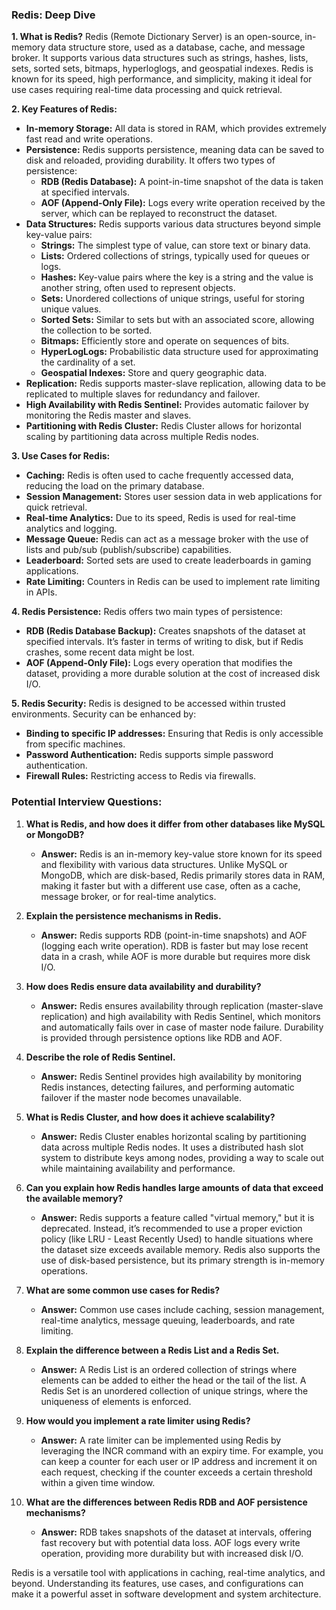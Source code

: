 ### Redis: Deep Dive

**1. What is Redis?**
Redis (Remote Dictionary Server) is an open-source, in-memory data structure store, used as a database, cache, and message broker. It supports various data structures such as strings, hashes, lists, sets, sorted sets, bitmaps, hyperloglogs, and geospatial indexes. Redis is known for its speed, high performance, and simplicity, making it ideal for use cases requiring real-time data processing and quick retrieval.

**2. Key Features of Redis:**
- **In-memory Storage:** All data is stored in RAM, which provides extremely fast read and write operations.
- **Persistence:** Redis supports persistence, meaning data can be saved to disk and reloaded, providing durability. It offers two types of persistence:
  - **RDB (Redis Database):** A point-in-time snapshot of the data is taken at specified intervals.
  - **AOF (Append-Only File):** Logs every write operation received by the server, which can be replayed to reconstruct the dataset.
- **Data Structures:** Redis supports various data structures beyond simple key-value pairs:
  - **Strings:** The simplest type of value, can store text or binary data.
  - **Lists:** Ordered collections of strings, typically used for queues or logs.
  - **Hashes:** Key-value pairs where the key is a string and the value is another string, often used to represent objects.
  - **Sets:** Unordered collections of unique strings, useful for storing unique values.
  - **Sorted Sets:** Similar to sets but with an associated score, allowing the collection to be sorted.
  - **Bitmaps:** Efficiently store and operate on sequences of bits.
  - **HyperLogLogs:** Probabilistic data structure used for approximating the cardinality of a set.
  - **Geospatial Indexes:** Store and query geographic data.
- **Replication:** Redis supports master-slave replication, allowing data to be replicated to multiple slaves for redundancy and failover.
- **High Availability with Redis Sentinel:** Provides automatic failover by monitoring the Redis master and slaves.
- **Partitioning with Redis Cluster:** Redis Cluster allows for horizontal scaling by partitioning data across multiple Redis nodes.

**3. Use Cases for Redis:**
- **Caching:** Redis is often used to cache frequently accessed data, reducing the load on the primary database.
- **Session Management:** Stores user session data in web applications for quick retrieval.
- **Real-time Analytics:** Due to its speed, Redis is used for real-time analytics and logging.
- **Message Queue:** Redis can act as a message broker with the use of lists and pub/sub (publish/subscribe) capabilities.
- **Leaderboard:** Sorted sets are used to create leaderboards in gaming applications.
- **Rate Limiting:** Counters in Redis can be used to implement rate limiting in APIs.

**4. Redis Persistence:**
Redis offers two main types of persistence:
- **RDB (Redis Database Backup):** Creates snapshots of the dataset at specified intervals. It’s faster in terms of writing to disk, but if Redis crashes, some recent data might be lost.
- **AOF (Append-Only File):** Logs every operation that modifies the dataset, providing a more durable solution at the cost of increased disk I/O.

**5. Redis Security:**
Redis is designed to be accessed within trusted environments. Security can be enhanced by:
- **Binding to specific IP addresses:** Ensuring that Redis is only accessible from specific machines.
- **Password Authentication:** Redis supports simple password authentication.
- **Firewall Rules:** Restricting access to Redis via firewalls.

### Potential Interview Questions:

1. **What is Redis, and how does it differ from other databases like MySQL or MongoDB?**
   - **Answer:** Redis is an in-memory key-value store known for its speed and flexibility with various data structures. Unlike MySQL or MongoDB, which are disk-based, Redis primarily stores data in RAM, making it faster but with a different use case, often as a cache, message broker, or for real-time analytics.

2. **Explain the persistence mechanisms in Redis.**
   - **Answer:** Redis supports RDB (point-in-time snapshots) and AOF (logging each write operation). RDB is faster but may lose recent data in a crash, while AOF is more durable but requires more disk I/O.

3. **How does Redis ensure data availability and durability?**
   - **Answer:** Redis ensures availability through replication (master-slave replication) and high availability with Redis Sentinel, which monitors and automatically fails over in case of master node failure. Durability is provided through persistence options like RDB and AOF.

4. **Describe the role of Redis Sentinel.**
   - **Answer:** Redis Sentinel provides high availability by monitoring Redis instances, detecting failures, and performing automatic failover if the master node becomes unavailable.

5. **What is Redis Cluster, and how does it achieve scalability?**
   - **Answer:** Redis Cluster enables horizontal scaling by partitioning data across multiple Redis nodes. It uses a distributed hash slot system to distribute keys among nodes, providing a way to scale out while maintaining availability and performance.

6. **Can you explain how Redis handles large amounts of data that exceed the available memory?**
   - **Answer:** Redis supports a feature called "virtual memory," but it is deprecated. Instead, it’s recommended to use a proper eviction policy (like LRU - Least Recently Used) to handle situations where the dataset size exceeds available memory. Redis also supports the use of disk-based persistence, but its primary strength is in-memory operations.

7. **What are some common use cases for Redis?**
   - **Answer:** Common use cases include caching, session management, real-time analytics, message queuing, leaderboards, and rate limiting.

8. **Explain the difference between a Redis List and a Redis Set.**
   - **Answer:** A Redis List is an ordered collection of strings where elements can be added to either the head or the tail of the list. A Redis Set is an unordered collection of unique strings, where the uniqueness of elements is enforced.

9. **How would you implement a rate limiter using Redis?**
   - **Answer:** A rate limiter can be implemented using Redis by leveraging the INCR command with an expiry time. For example, you can keep a counter for each user or IP address and increment it on each request, checking if the counter exceeds a certain threshold within a given time window.

10. **What are the differences between Redis RDB and AOF persistence mechanisms?**
    - **Answer:** RDB takes snapshots of the dataset at intervals, offering fast recovery but with potential data loss. AOF logs every write operation, providing more durability but with increased disk I/O.

Redis is a versatile tool with applications in caching, real-time analytics, and beyond. Understanding its features, use cases, and configurations can make it a powerful asset in software development and system architecture.
